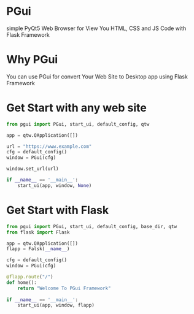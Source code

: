 # PGui
simple PyQt5 Web Browser for View You HTML, CSS and JS Code with Flask Framework

# Why PGui
You can use PGui for convert Your Web Site to Desktop app using Flask Framework

# Get Start with any web site

```python
from pgui import PGui, start_ui, default_config, qtw

app = qtw.QApplication([])

url = "https://www.example.com"
cfg = default_config()
window = PGui(cfg)

window.set_url(url)

if __name__ == '__main__':
    start_ui(app, window, None)
```
# Get Start with Flask
```python
from pgui import PGui, start_ui, default_config, base_dir, qtw
from flask import Flask

app = qtw.QApplication([])
flapp = Falsk(__name__)

cfg = default_config()
window = PGui(cfg)

@flapp.route("/")
def home():
    return "Welcome To PGui Framework"
    
if __name__ == '__main__':
    start_ui(app, window, flapp)
```
